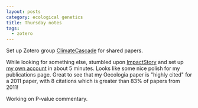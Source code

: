 ```yaml
---
layout: posts
category: ecological genetics
title: Thursday notes
tags: 
  - zotero
---
```


Set up Zotero group [ClimateCascade](https://www.zotero.org/groups/climatecascade) for shared papers.

While looking for something else, stumbled upon [ImpactStory](http://impactstory.org/) and set up [my own account](http://impactstory.org/collection/dqm642) in about 5 minutes. Looks like some nice polish for my publications page. Great to see that my Oecologia paper is "highly cited" for a 2011 paper, with 8 citations which is greater than 83% of papers from 2011!

Working on P-value commentary.

